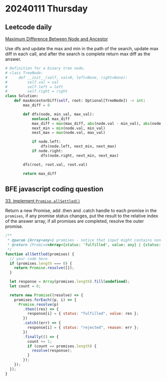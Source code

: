 # 20240111 Thursday

## Leetcode daily

[Maximum Difference Between Node and Ancestor](https://leetcode.com/problems/maximum-difference-between-node-and-ancestor/?envType=daily-question&envId=2024-01-11)

Use dfs and update the max and min in the path of the search, update max diff in each call, and after the search is complete return max diff as the answer.

```py
# Definition for a binary tree node.
# class TreeNode:
#     def __init__(self, val=0, left=None, right=None):
#         self.val = val
#         self.left = left
#         self.right = right
class Solution:
    def maxAncestorDiff(self, root: Optional[TreeNode]) -> int:
        max_diff = 0

        def dfs(node, min_val, max_val):
            nonlocal max_diff
            max_diff = max(max_diff, abs(node.val - min_val), abs(node.val - max_val))
            next_min = min(node.val, min_val)
            next_max = max(node.val, max_val)

            if node.left:
                dfs(node.left, next_min, next_max)
            if node.right:
                dfs(node.right, next_min, next_max)

        dfs(root, root.val, root.val)

        return max_diff
```

## BFE javascript coding question

[33. implement `Promise.allSettled()`](https://bigfrontend.dev/problem/implement-Promise-allSettled)

Return a new Promise, add .then and .catch handle to each promise in the `promises`, if any promise status changes, put the result to the relative index of the answer array, if all promises are completed, resolve the outer promise.

```js
/**
 * @param {Array<any>} promises - notice that input might contains non-promises
 * @return {Promise<Array<{status: 'fulfilled', value: any} | {status: 'rejected', reason: any}>>}
 */
function allSettled(promises) {
  // your code here
  if (promises.length === 0) {
    return Promise.resolve([]);
  }

  let response = Array(promises.length).fill(undefined);
  let count = 0;

  return new Promise((resolve) => {
    promises.forEach((p, i) => {
      Promise.resolve(p)
        .then((res) => {
          response[i] = { status: "fulfilled", value: res };
        })
        .catch((err) => {
          response[i] = { status: "rejected", reason: err };
        })
        .finally(() => {
          count += 1;
          if (count == promises.length) {
            resolve(response);
          }
        });
    });
  });
}
```
